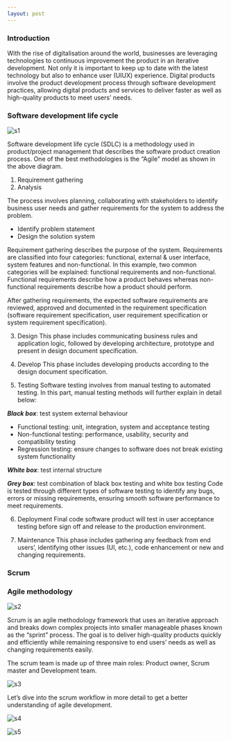 ```yaml
---
layout: post
---
```

### Introduction
With the rise of digitalisation around the world, businesses are leveraging technologies to continuous improvement the product in an iterative development. Not only it is important to keep up to date with the latest technology but also to enhance user (UIUX) experience. Digital products involve the product development process through software development practices, allowing digital products and services to deliver faster as well as high-quality products to meet users’ needs.

### Software development life cycle
![s1](https://github.com/sycsy/sycsy.github.io/assets/48885389/b09d6413-cafb-4c99-9c2d-d9e3bc95b77c)

Software development life cycle (SDLC) is a methodology used in product/project management that describes the software product creation process. One of the best methodologies is the “Agile” model as shown in the above diagram.
1. Requirement gathering
2. Analysis

The process involves planning, collaborating with stakeholders to identify business user needs and gather requirements for the system to address the problem.
- Identify problem statement
- Design the solution system

Requirement gathering describes the purpose of the system. Requirements are classified into four categories: functional, external & user interface, system features and non-functional. In this example, two common categories will be explained: functional requirements and non-functional. Functional requirements describe how a product behaves whereas non-functional requirements describe how a product should perform.

After gathering requirements, the expected software requirements are reviewed, approved and documented in the requirement specification (software requirement specification, user requirement specification or system requirement specification).

3. Design
This phase includes communicating business rules and application logic, followed by developing architecture, prototype and present in design document specification.

4. Develop
This phase includes developing products according to the design document specification.

5. Testing
Software testing involves from manual testing to automated testing. In this part, manual testing methods will further explain in detail below:

***Black box***: test system external behaviour
- Functional testing: unit, integration, system and acceptance testing
- Non-functional testing: performance, usability, security and compatibility testing
- Regression testing: ensure changes to software does not break existing system functionality

***White box***: test internal structure

***Grey box***: test combination of black box testing and white box testing
Code is tested through different types of software testing to identify any bugs, errors or missing requirements, ensuring smooth software performance to meet requirements.

6. Deployment
Final code software product will test in user acceptance testing before sign off and release to the production environment.

8. Maintenance
This phase includes gathering any feedback from end users’, identifying other issues (UI, etc.), code enhancement or new and changing requirements.

### Scrum
### Agile methodology

![s2](https://github.com/sycsy/sycsy.github.io/assets/48885389/13d23425-d174-423f-81fc-c5d0d1e80a58)

Scrum is an agile methodology framework that uses an iterative approach and breaks down complex projects into smaller manageable phases known as the “sprint” process. The goal is to deliver high-quality products quickly and efficiently while remaining responsive to end users’ needs as well as changing requirements easily.

The scrum team is made up of three main roles: Product owner, Scrum master and Development team.

![s3](https://github.com/sycsy/sycsy.github.io/assets/48885389/ca49fd49-6e2f-4b5e-ba4b-a44f88b2c431)

Let’s dive into the scrum workflow in more detail to get a better understanding of agile development.

![s4](https://github.com/sycsy/sycsy.github.io/assets/48885389/e5a88877-e31d-433c-9db5-ea7bba31b2cd)

![s5](https://github.com/sycsy/sycsy.github.io/assets/48885389/b647f6be-ac53-47b6-a0d6-55d4c89a7086)


